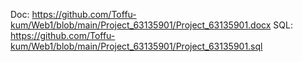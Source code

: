 Doc: https://github.com/Toffu-kum/Web1/blob/main/Project_63135901/Project_63135901.docx
SQL: https://github.com/Toffu-kum/Web1/blob/main/Project_63135901/Project_63135901.sql
